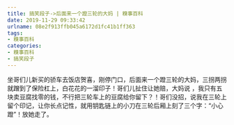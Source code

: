 ```yaml
---
title: 搞笑段子->后面来一个蹬三轮的大妈 | 糗事百科
date: 2019-11-29 09:33:42
urlname: 08e2f913ffb045a6172d1fc41b1ff363
tags: 
- 糗事百科
categories:
- 糗事百科
- 搞笑段子
---
```

坐哥们儿新买的骄车去饭店贺喜，刚停门口，后面来一个蹬三轮的大妈，三拐两拐就蹭到了保险杠上，白花花的一溜印子！哥们儿扯住让她赔，大妈说 ，我只有五块卖豆腐找零的钱，不行把三轮车上的豆腐给你留下？！哥们没招，说我在三轮上留个印记，让你长点记性，就用钥匙链上的小刀在三轮后厢上刻了三个字：“小心蹬”！放她走了。



